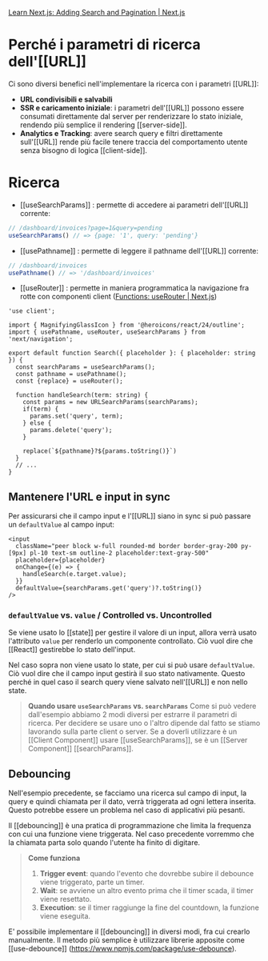 [Learn Next.js: Adding Search and Pagination | Next.js](https://nextjs.org/learn/dashboard-app/adding-search-and-pagination)
# Perché i parametri di ricerca dell'[[URL]]
Ci sono diversi benefici nell'implementare la ricerca con i parametri [[URL]]:
- **URL condivisibili e salvabili**
- **SSR e caricamento iniziale**: i parametri dell'[[URL]] possono essere consumati direttamente dal server per renderizzare lo stato iniziale, rendendo più semplice il rendering [[server-side]].
- **Analytics e Tracking**: avere search query e filtri direttamente sull'[[URL]] rende più facile tenere traccia del comportamento utente senza bisogno di logica [[client-side]].

# Ricerca
- [[useSearchParams]] : permette di accedere ai parametri dell'[[URL]] corrente:

```ts
// /dashboard/invoices?page=1&query=pending
useSearchParams() // => {page: '1', query: 'pending'}
```

- [[usePathname]] : permette di leggere il pathname dell'[[URL]] corrente:

```ts
// /dashboard/invoices
usePathname() // => '/dashboard/invoices'
```

- [[useRouter]] : permette in maniera programmatica la navigazione fra rotte con componenti client ([Functions: useRouter | Next.js](https://nextjs.org/docs/app/api-reference/functions/use-router#userouter))

```tsx
'use client';
 
import { MagnifyingGlassIcon } from '@heroicons/react/24/outline';
import { usePathname, useRouter, useSearchParams } from 'next/navigation';

export default function Search({ placeholder }: { placeholder: string }) {
  const searchParams = useSearchParams();
  const pathname = usePathname();
  const {replace} = useRouter();

  function handleSearch(term: string) {
    const params = new URLSearchParams(searchParams);
    if(term) {
      params.set('query', term);
    } else {
      params.delete('query');
    }

    replace(`${pathname}?${params.toString()}`)
  }
  // ...
}
```

## Mantenere l'URL e input in sync
Per assicurarsi che il campo input e l'[[URL]] siano in sync si può passare un `defaultValue` al campo input:

```tsx
<input
  className="peer block w-full rounded-md border border-gray-200 py-[9px] pl-10 text-sm outline-2 placeholder:text-gray-500"
  placeholder={placeholder}
  onChange={(e) => {
    handleSearch(e.target.value);
  }}
  defaultValue={searchParams.get('query')?.toString()}
/>
```
### `defaultValue` vs. `value` / Controlled vs. Uncontrolled
Se viene usato lo [[state]] per gestire il valore di un input, allora verrà usato l'attributo `value` per renderlo un componente controllato. Ciò vuol dire che [[React]] gestirebbe lo stato dell'input.

Nel caso sopra non viene usato lo state, per cui si può usare `defaultValue`. Ciò vuol dire che il campo input gestirà il suo stato nativamente. Questo perché in quel caso il search query viene salvato nell'[[URL]] e non nello state.

>**Quando usare `useSearchParams` vs. `searchParams`**
>Come si può vedere dall'esempio abbiamo 2 modi diversi per estrarre il parametri di ricerca. Per decidere se usare uno o l'altro dipende dal fatto se stiamo lavorando sulla parte client o server.
>Se a doverli utilizzare è un [[Client Component]] usare [[useSearchParams]],  se è un [[Server Component]] [[searchParams]].

## Debouncing
Nell'esempio precedente, se facciamo una ricerca sul campo di input, la query e quindi chiamata per il dato, verrà triggerata ad ogni lettera inserita. Questo potrebbe essere un problema nel caso di applicativi più pesanti.

Il [[debouncing]] è una pratica di programmazione che limita la frequenza con cui una funzione viene triggerata. Nel caso precedente vorremmo che la chiamata parta solo quando l'utente ha finito di digitare.

>**Come funziona**
>1. **Trigger event**: quando l'evento che dovrebbe subire il debounce viene triggerato, parte un timer.
>2. **Wait**: se avviene un altro evento prima che il timer scada, il timer viene resettato.
>3. **Execution**: se il timer raggiunge la fine del countdown, la funzione viene eseguita.

E' possibile implementare il [[debouncing]] in diversi modi, fra cui crearlo manualmente. Il metodo più semplice è utilizzare librerie apposite come [[use-debounce]] (https://www.npmjs.com/package/use-debounce).
